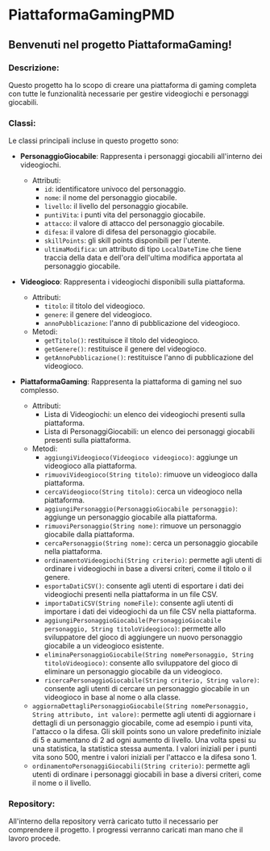 # PiattaformaGamingPMD

## Benvenuti nel progetto PiattaformaGaming!

### Descrizione:

Questo progetto ha lo scopo di creare una piattaforma di gaming completa con tutte le funzionalità necessarie per gestire videogiochi e personaggi giocabili.

### Classi:

Le classi principali incluse in questo progetto sono:

- **PersonaggioGiocabile**: Rappresenta i personaggi giocabili all'interno dei videogiochi.
  - Attributi:
    - `id`: identificatore univoco del personaggio.
    - `nome`: il nome del personaggio giocabile.
    - `livello`: il livello del personaggio giocabile.
    - `puntiVita`: i punti vita del personaggio giocabile.
    - `attacco`: il valore di attacco del personaggio giocabile.
    - `difesa`: il valore di difesa del personaggio giocabile.
    - `skillPoints`: gli skill points disponibili per l'utente.
    - `ultimaModifica`: un attributo di tipo `LocalDateTime` che tiene traccia della data e dell'ora dell'ultima modifica apportata al personaggio giocabile.

- **Videogioco**: Rappresenta i videogiochi disponibili sulla piattaforma.
  - Attributi:
    - `titolo`: il titolo del videogioco.
    - `genere`: il genere del videogioco.
    - `annoPubblicazione`: l'anno di pubblicazione del videogioco.
  - Metodi:
    - `getTitolo()`: restituisce il titolo del videogioco.
    - `getGenere()`: restituisce il genere del videogioco.
    - `getAnnoPubblicazione()`: restituisce l'anno di pubblicazione del videogioco.

- **PiattaformaGaming**: Rappresenta la piattaforma di gaming nel suo complesso.
  - Attributi:
    - Lista di Videogiochi: un elenco dei videogiochi presenti sulla piattaforma.
    - Lista di PersonaggiGiocabili: un elenco dei personaggi giocabili presenti sulla piattaforma.
  - Metodi:
    - `aggiungiVideogioco(Videogioco videogioco)`: aggiunge un videogioco alla piattaforma.
    - `rimuoviVideogioco(String titolo)`: rimuove un videogioco dalla piattaforma.
    - `cercaVideogioco(String titolo)`: cerca un videogioco nella piattaforma.
    - `aggiungiPersonaggio(PersonaggioGiocabile personaggio)`: aggiunge un personaggio giocabile alla piattaforma.
    - `rimuoviPersonaggio(String nome)`: rimuove un personaggio giocabile dalla piattaforma.
    - `cercaPersonaggio(String nome)`: cerca un personaggio giocabile nella piattaforma.
    - `ordinamentoVideogiochi(String criterio)`: permette agli utenti di ordinare i videogiochi in base a diversi criteri, come il titolo o il genere.
    - `esportaDatiCSV()`: consente agli utenti di esportare i dati dei videogiochi presenti nella piattaforma in un file CSV.
    - `importaDatiCSV(String nomeFile)`: consente agli utenti di importare i dati dei videogiochi da un file CSV nella piattaforma.
    - `aggiungiPersonaggioGiocabile(PersonaggioGiocabile personaggio, String titoloVideogioco)`: permette allo sviluppatore del gioco di aggiungere un nuovo personaggio giocabile a un videogioco esistente.
    - `eliminaPersonaggioGiocabile(String nomePersonaggio, String titoloVideogioco)`: consente allo sviluppatore del gioco di eliminare un personaggio giocabile da un videogioco.
    - `ricercaPersonaggioGiocabile(String criterio, String valore)`: consente agli utenti di cercare un personaggio giocabile in un videogioco in base al nome o alla classe.
   - `aggiornaDettagliPersonaggioGiocabile(String nomePersonaggio, String attributo, int valore)`: permette agli utenti di aggiornare i dettagli di un personaggio giocabile, come ad esempio i punti vita,     l'attacco o la difesa. Gli skill points sono un valore predefinito iniziale di 5 e aumentano di 2 ad ogni aumento di livello. Una volta spesi su una statistica, la statistica stessa aumenta. I valori iniziali per i punti vita sono 500, mentre i valori iniziali per l'attacco e la difesa sono 1.
    - `ordinamentoPersonaggiGiocabili(String criterio)`: permette agli utenti di ordinare i personaggi giocabili in base a diversi criteri, come il nome o il livello.

### Repository:

All'interno della repository verrà caricato tutto il necessario per comprendere il progetto. I progressi verranno caricati man mano che il lavoro procede.
